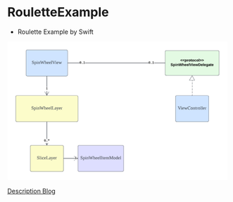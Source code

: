 # RouletteExample
* Roulette Example by Swift

<img src= ./Roulette.png width="500">

[Description Blog](https://skytitan.tistory.com/414)
